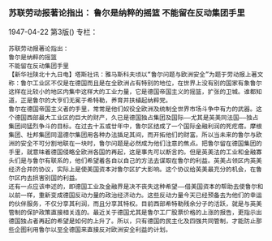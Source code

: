 ### 苏联劳动报著论指出：  鲁尔是纳粹的摇篮  不能留在反动集团手里

1947-04-22
第3版()
专栏：

    苏联劳动报著论指出：
    鲁尔是纳粹的摇篮
    不能留在反动集团手里
    【新华社陕北十九日电】塔斯社讯：雅马斯科夫顷以“鲁尔问题与欧洲安全”为题于劳动报上著文称：鲁尔工业区不仅是在德国而且是在全欧洲占有特别的地位，在世界上没有别的国家有象鲁尔这样在比较小的地区内集中这样大的工业力量，它是德国帝国主义的摇篮，扩张的卫城。谁都知道，正是鲁尔的大亨们无冕于希特勒，养育并扶植起纳粹党。
    鲁尔在德国帝国主义者的手里，常常是他们奴役全欧洲及统制全世界市场斗争中有力的武器。这个德国西部最大工业区的巨大的财产，久已是德国独占集团及国际——尤其是英美同法国——独占集团间猛烈争斗的目标。在过去十五或廿年中，鲁尔区结成了一个国际金融利润的死疙瘩。摩根集团、杜邦集团同温德尔集团用各种办法插足其间，而开拓他们的财富。所以当未来的鲁尔与欧洲的安全不可分割地联在一块时，鲁尔问题是必然成为他们注意的焦点。把鲁尔留在德国集团的手里，就意味着德国侵略全欧洲各国的再起，这是事先可以断言的。但是英美法的工业和金融寡头们是与鲁尔有联系的，他们希望着各自以自己的方法去谋取在鲁尔的利益。英美占领区内英美经济合并的协议，实际上是使美国资本对鲁尔区扩大影响。这个协议给英美最充分的机会，在鲁尔区内去损害别国的利益。
    还有一点应该申述的，即德国工业及金融界是决不丧失这种希望——借美国资本的帮助去使鲁尔和以前一样，重新变成德国反动力量的政治经济动力。这些反动力量今天已经预备去为他们的幸运的伙伴服务，不仅分享其利润，而且分享其特权。目前西部希特勒残余分子的活跃，就是与英美管制的保护政策直接相关连的。最近关于德国尤其是鲁尔工厂股票价格的上涨的报告，更指示出德国独占者再起的希望是如何的上升了。所以，只有德国的民主化及四强共同管制，才能防止那些企图利用鲁尔以至全德国来直接反对欧洲安全利益的计划。
